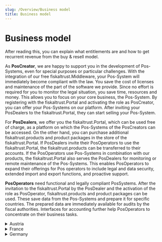 ```yaml
---
slug: /Overview/Business model
title: Business model
---
```

# Business model

After reading this, you can explain what entitlements are and how to get recurrent revenue from the buy & resell model.

As **PosCreator**, we are happy to support you in the development of Pos-Systems, even for special purposes or particular challenges. With the integration of our free fiskaltrust.Middleware, your Pos-System will immediately become compliant with the law. You save the cost of licenses and maintenance of the part of the software we provide. Since no effort is required for you to monitor the legal situation, you save time, resources and money. This allows you to focus on your core business, the Pos-System. By registering with the fiskaltrust.Portal and activating the role as PosCreator, you can offer your Pos-Systems on our platform. After inviting your PosDealers to the fiskaltrust.Portal, they can start selling your Pos-System.

For **PosDealers**, we offer you the fiskaltrust.Portal, which can be used free of charge, as a platform on which the Pos-Systems of the PosCreators can be accessed. On the other hand, you can purchase additional fiskaltrust.products and product packages in the store of the fiskaltrust.Portal. If PosDealers invite their PosOperators to use the fiskaltrust.Portal, the fiskaltrust.products can be transferred to their accounts. If the PosOperators use Pos-Systems in combination with our products, the fiskaltrust.Portal also serves the PosDealers for monitoring or remote maintenance of the Pos-Systems. This enables PosOperators to expand their offerings for Pos operators to include legal and data security, extended import and export functions, and proactive support.

**PosOperators** need functional and legally compliant PosSystems. After the invitation to the fiskaltrust.Portal by the PosDealer and the activation of the role as PosOperator, fiskaltrust.products and product packages can be used. These save data from the Pos-Systems and prepare it for specific countries. The prepared data are immediately available for audits by the fiscal authorities. Interfaces for accounting further help PosOperators to concentrate on their business tasks.

<details>
  <summary>Austria</summary>  

### General Informations
https://fiskaltrust.at/

### Contacts
info@fiskaltrust.at  
+43 1 5330 330  

</details>

<details>
  <summary>France</summary>  

### General Informations

https://fiskaltrust.fr/
### Contacts
+33 1 70 99 53 53  

contact@fiskaltrust.fr  

</details>

<details>
  <summary>Germany</summary>  

### General Informations
https://fiskaltrust.de/

### Contacts
info@fiskaltrust.de  
+49 211 54013 432  

</details>

